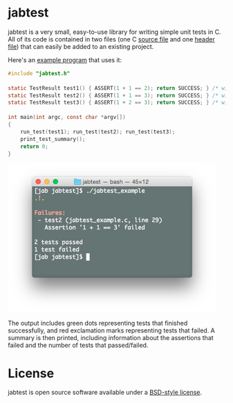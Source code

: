 jabtest
=======

jabtest is a very small, easy-to-use library for writing simple unit tests in C.
All of its code is contained in two files (one C [source file](jabtest.c)
and one [header file](jabtest.h)) that can easily be added to an existing project.

Here's an [example program](jabtest_example.c) that uses it:

```c
#include "jabtest.h"

static TestResult test1() { ASSERT(1 + 1 == 2); return SUCCESS; } /* will succeed */
static TestResult test2() { ASSERT(1 + 1 == 3); return SUCCESS; } /* will fail */
static TestResult test3() { ASSERT(1 + 2 == 3); return SUCCESS; } /* will succeed */
    
int main(int argc, const char *argv[])
{
    run_test(test1); run_test(test2); run_test(test3);
    print_test_summary();
    return 0;
}
```

![Screenshot](jabtest_example.png)

The output includes green dots representing tests that finished successfully, and
red exclamation marks representing tests that failed. A summary is then printed,
including information about the assertions that failed and the number of tests
that passed/failed.

License
=======

jabtest is open source software available under a [BSD-style license](LICENSE.md).
